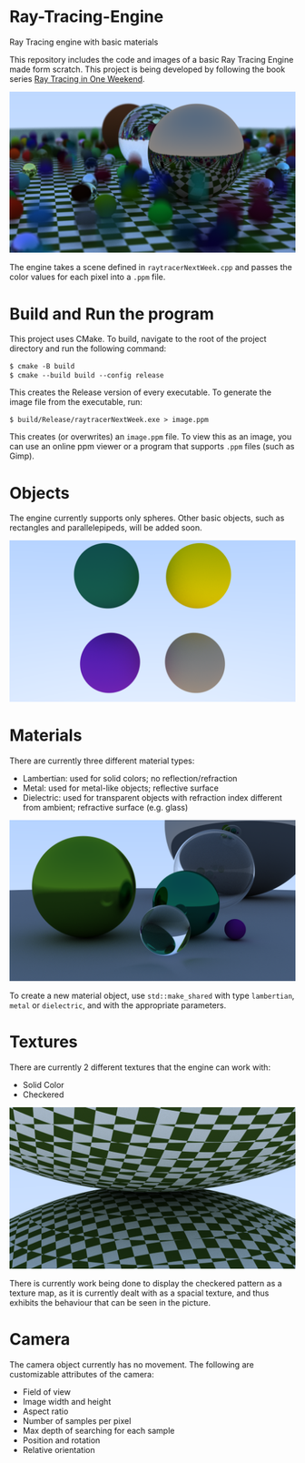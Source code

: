 # Ray-Tracing-Engine
Ray Tracing engine with basic materials

This repository includes the code and images of a basic Ray Tracing Engine made form scratch. This project is being developed by following the book series [Ray Tracing in One Weekend](https://raytracing.github.io/).

![Bouncing balls image - sample image](https://github.com/Satoniou/Ray-Tracing-Engine/blob/main/Images/bouncing_balls.png)

The engine takes a scene defined in `raytracerNextWeek.cpp` and passes the color values for each pixel into a `.ppm` file.

# Build and Run the program
This project uses CMake. To build, navigate to the root of the project directory and run the following command:
```
$ cmake -B build
$ cmake --build build --config release
```
This creates the Release version of every executable. To generate the image file from the executable, run:
```
$ build/Release/raytracerNextWeek.exe > image.ppm
```
This creates (or overwrites) an `image.ppm` file. To view this as an image, you can use an online ppm viewer or a program that supports `.ppm` files (such as Gimp).

# Objects
The engine currently supports only spheres. Other basic objects, such as rectangles and parallelepipeds, will be added soon.

![Picture of four spheres](https://github.com/Satoniou/Ray-Tracing-Engine/blob/main/Images/four_spheres.png)

# Materials
There are currently three different material types: 
- Lambertian: used for solid colors; no reflection/refraction
- Metal: used for metal-like objects; reflective surface
- Dielectric: used for transparent objects with refraction index different from ambient; refractive surface (e.g. glass)

![Materials Sample](https://github.com/Satoniou/Ray-Tracing-Engine/blob/main/Images/materials_sample_spheres.png)

To create a new material object, use `std::make_shared` with type `lambertian`, `metal` or `dielectric`, and with the appropriate parameters.

# Textures
There are currently 2 different textures that the engine can work with:
- Solid Color
- Checkered

![Checkered Spheres](https://github.com/Satoniou/Ray-Tracing-Engine/blob/main/Images/checkered_spheres.png)

There is currently work being done to display the checkered pattern as a texture map, as it is currently dealt with as a spacial texture, and thus exhibits the behaviour that can be seen in the picture.

# Camera
The camera object currently has no movement. The following are customizable attributes of the camera:
- Field of view
- Image width and height
- Aspect ratio
- Number of samples per pixel
- Max depth of searching for each sample
- Position and rotation
- Relative orientation
